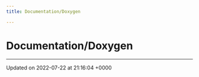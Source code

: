 ```yaml
---
title: Documentation/Doxygen

---
```


# Documentation/Doxygen








-------------------------------

Updated on 2022-07-22 at 21:16:04 +0000
